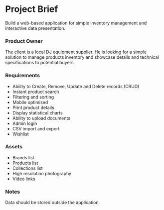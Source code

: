 # Project Brief

Build a web-based application for simple inventory management and interactive data presentation.

### Product Owner

The client is a local DJ equipment supplier. He is looking for a simple solution to manage products inventory and showcase details and technical specifications to potential buyers.

### Requirements

- Ability to Create, Remove, Update and Delete records (CRUD)
- Instant product search
- Filtering and sorting
- Mobile optimised
- Print product details
- Display statistical charts
- Ability to upload documents
- Admin login
- CSV import and export
- Wishlist

### Assets

- Brands list
- Products list
- Collections list
- High resolution photography
- Video links

### Notes

Data should be stored outside the application.